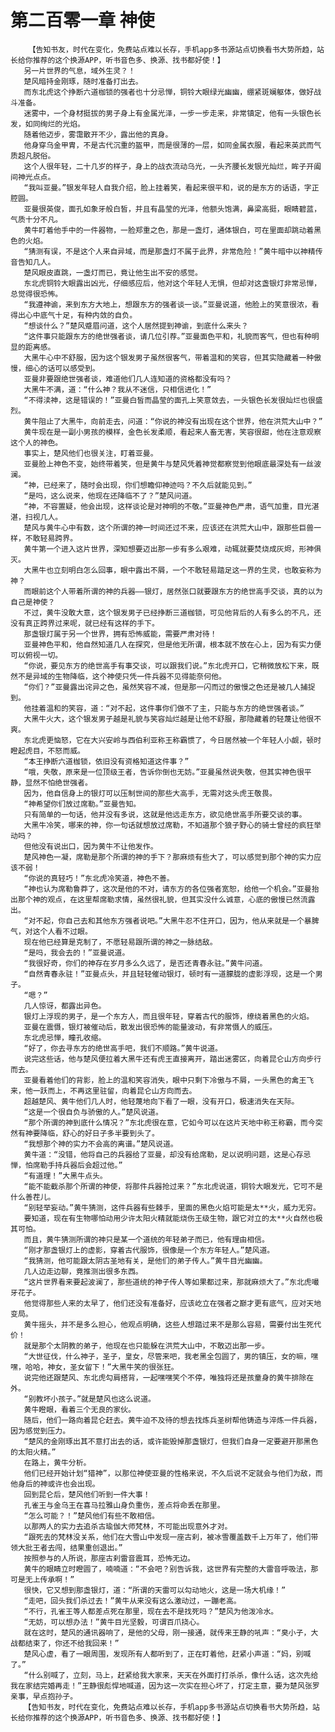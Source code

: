 # 第二百零一章 神使
        【告知书友，时代在变化，免费站点难以长存，手机app多书源站点切换看书大势所趋，站长给你推荐的这个换源APP，听书音色多、换源、找书都好使！】
       另一片世界的气息，域外生灵？！
       楚风暗持金刚琢，随时准备打出去。
       而东北虎这个挣断六道枷锁的强者也十分忌惮，铜铃大眼绿光幽幽，绷紧斑斓躯体，做好战斗准备。
       迷雾中，一个身材挺拔的男子身上有金属光泽，一步一步走来，非常镇定，他有一头银色长发，如同绚烂的光焰。
       随着他迈步，雾霭散开不少，露出他的真身。
       他身穿乌金甲胄，不是古代沉重的盔甲，而是很薄的一层，如同金属衣服，看起来英武而气质超凡脱俗。
       这个人很年轻，二十几岁的样子，身上的战衣流动乌光，一头齐腰长发银光灿烂，眸子开阖间神光点点。
       “我叫亚曼。”银发年轻人自我介绍，脸上挂着笑，看起来很平和，说的是东方的话语，字正腔圆。
       亚曼很英俊，面孔如象牙般白皙，并且有晶莹的光泽，他额头饱满，鼻梁高挺，眼睛碧蓝，气质十分不凡。
       黄牛盯着他手中的一件器物，一脸郑重之色，那是一盏灯，通体银白，可在里面却跳动着黑色的火焰。
       “猜测有误，不是这个人来自异域，而是那盏灯不属于此界，非常危险！”黄牛暗中以神精传音告知几人。
       楚风眼皮直跳，一盏灯而已，竟让他生出不安的感觉。
       东北虎铜铃大眼露出凶光，仔细感应后，他对这个年轻人无惧，但却对这盏银灯非常忌惮，总觉得很恐怖。
       “我遵神谕，来到东方大地上，想跟东方的强者谈一谈。”亚曼说道，他脸上的笑意很浓，看得出心中底气十足，有种内敛的自负。
       “想谈什么？”楚风蹙眉问道，这个人居然提到神谕，到底什么来头？
       “这件事只能跟东方的绝世强者谈，请几位引荐。”亚曼面色平和，礼貌而客气，但也有种明显的距离感。
       大黑牛心中不舒服，因为这个银发男子虽然很客气，带着温和的笑容，但其实隐藏着一种傲慢，细心的话可以感受到。
       亚曼非要跟绝世强者谈，难道他们几人连知道的资格都没有吗？
       大黑牛不满，道：“什么神？我从不迷信，只相信进化！”
       “不得渎神，这是错误的！”亚曼白皙而晶莹的面孔上笑意敛去，一头银色长发很灿烂也很盛烈。
       黄牛阻止了大黑牛，向前走去，问道：“你说的神没有出现在这个世界，他在洪荒大山中？”
       黄牛现在是一副小男孩的模样，金色长发柔顺，看起来人畜无害，笑容很甜，他在注意观察这个人的神色。
       事实上，楚风他们也很关注，盯着亚曼。
       亚曼脸上神色不变，始终带着笑，但是黄牛与楚风凭着神觉都察觉到他眼底最深处有一丝波澜。
       “神，已经来了，随时会出现，你们想瞻仰神迹吗？不久后就能见到。”
       “是吗，这么说来，他现在还降临不了？”楚风问道。
       “神，不容置疑，他会出现，这样谈论是对神明的不敬。”亚曼神色严肃，语气加重，目光湛湛，扫视几人。
       楚风与黄牛心中有数，这个所谓的神一时间还过不来，应该还在洪荒大山中，跟那些巨兽一样，不敢轻易跨界。
       黄牛第一个进入这片世界，深知想要迈出那一步有多么艰难，动辄就要焚烧成灰烬，形神俱灭。
       大黑牛也立刻明白怎么回事，眼中露出不屑，一个不敢轻易踏足这一界的生灵，也敢妄称为神？
       而眼前这个人带着所谓的神的兵器——银灯，居然张口就要跟东方的绝世高手交谈，真的以为自己是神使？
       不过，黄牛没敢大意，这个银发男子已经挣断三道枷锁，可见他背后的人有多么的不凡，还没有真正跨界过来呢，就已经有这样的手下。
       那盏银灯属于另一个世界，拥有恐怖威能，需要严肃对待！
       亚曼神色平和，他自然知道几人在探究，但是他无所谓，根本就不放在心上，因为有实力便可以俯视一切。
       “你说，要见东方的绝世高手有事交谈，可以跟我们说。”东北虎开口，它稍微放松下来，既然不是异域的生物降临，这个神使只凭一件兵器不见得能奈何他。
       “你们？”亚曼露出诧异之色，虽然笑容不减，但是那一闪而过的傲慢之色还是被几人捕捉到。
       他挂着温和的笑容，道：“对不起，这件事你们做不了主，只能与东方的绝世强者谈。”
       大黑牛火大，这个银发男子越是礼貌与笑容灿烂越是让他不舒服，那隐藏着的轻蔑让他很不爽。
       东北虎更恼怒，它在大兴安岭与西伯利亚称王称霸惯了，今日居然被一个年轻人小觑，顿时瞪起虎目，不怒而威。
       “本王挣断六道枷锁，依旧没有资格知道这件事？”
       “哦，失敬，原来是一位顶级王者，告诉你倒也无妨。”亚曼虽然说失敬，但其实神色很平静，显然不怕绝世强者。
       因为，他自信身上的银灯可以压制世间的那些大高手，无需对这头虎王敬畏。
       “神希望你们放过席勒。”亚曼告知。
       只有简单的一句话，他并没有多说，这就是他远走东方，欲见绝世高手所要交谈的事。
       大黑牛冷笑，哪来的神，你一句话就想放过席勒，不知道那个狼子野心的骑士曾经的疯狂举动吗？
       但他没有说出口，因为黄牛不让他发作。
       楚风神色一凝，席勒是那个所谓的神的手下？那麻烦有些大了，可以感觉到那个神的实力应该不弱！
       “你说的真轻巧！”东北虎冷笑道，神色不善。
       “神也认为席勒鲁莽了，这次是他的不对，请东方的各位强者宽恕，给他一个机会。”亚曼抬出那个神的观点，在这里帮席勒求情，虽然很礼貌，但其实没什么诚意，心底的傲慢已然流露出。
       “对不起，你自己去和其他东方强者说吧。”大黑牛忍不住开口，因为，他从来就是一个暴脾气，对这个人看不过眼。
       现在他已经算是克制了，不愿轻易跟所谓的神之一脉结敌。
       “是吗，我会去的！”亚曼说道。
       “我很好奇，你们的神存在岁月多么久远了，是否还青春永驻。”黄牛问道。
       “自然青春永驻！”亚曼点头，并且轻轻催动银灯，顿时有一道朦胧的虚影浮现，这是一个男子。
       “嗯？”
       几人惊讶，都露出异色。
       银灯上浮现的男子，是一个东方人，而且很年轻，穿着古代的服饰，缭绕着黑色的火焰。
       亚曼在震慑，银灯被催动后，散发出很恐怖的能量波动，有非常慑人的威压。
       东北虎忌惮，瞳孔收缩。
       “好了，你去寻东方的绝世高手吧，我们不顺路。”黄牛说道。
       说完这些话，他与楚风便拉着大黑牛还有虎王直接离开，踏出迷雾区，向着昆仑山方向步行而去。
       亚曼看着他们的背影，脸上的温和笑容消失，眼中只剩下冷傲与不屑，一头黑色的禽王飞来，他一跃而上，不再这里驻留，向着昆仑山方向而去。
       超越楚风、黄牛他们几人时，他轻蔑地向下看了一眼，没有开口，极速消失在天际。
       “这是一个很自负与骄傲的人。”楚风说道。
       “那个所谓的神到底什么情况？”东北虎很在意，它如今可以在这片天地中称王称霸，而今突然有神要降临，舒心的好日子多半要到头了。
       “我想那个神的实力不会高的离谱。”楚风说道。
       黄牛道：“没错，他将自己的兵器给了亚曼，却没有给席勒，足以说明问题，这是心存忌惮，怕席勒手持兵器后会超过他。”
       “有道理！”大黑牛点头。
       “能不能截杀那个所谓的神使，将那件兵器抢过来？”东北虎说道，铜铃大眼发光，它可不是什么善茬儿。
       “别轻举妄动。”黄牛猜测，这件兵器有些棘手，里面的黑色火焰可能是太**火，威力无穷。
       要知道，现在有生物哪怕动用少许太阳火精就能烧伤王级生物，跟它对立的太**火自然也极其可怕。
       而且，黄牛猜测所谓的神只是某一个道统的年轻弟子而已，他有理由相信。
       “刚才那盏银灯上的虚影，穿着古代服饰，很像是一个东方年轻人。”楚风道。
       “我猜测，他可能跟太阴古圣地有关，是他们的弟子传人。”黄牛目光幽幽。
       几人边走边聊，竟推测出很多东西。
       “这片世界看来要起波澜了，那些道统的神子传人等如果都过来，那就麻烦大了。”东北虎嘬牙花子。
       他觉得那些人来的太早了，他们还没有准备好，应该屹立在强者之巅才更有底气，应对天地变局。
       黄牛摇头，并不是多么担心，他观点明确，这些人想踏过来不是那么容易，需要付出生死代价！
       就是那个太阴教的弟子，他现在也只能躲在洪荒大山中，不敢迈出那一步。
       “大世征伐，什么神子，圣子，皇女，尽管来吧，我老黑全包圆了，男的镇压，女的嘛，嘿嘿，哈哈，神女，圣女留下！”大黑牛笑的很张狂。
       说完他还跟楚风、东北虎勾肩搭背，一起嘿嘿笑个不停，唯独将还是孩童身的黄牛排除在外。
       “别教坏小孩子。”就是楚风也这么说道。
       黄牛瞪眼，看着三个无良的家伙。
       随后，他们一路向着昆仑赶去。黄牛迫不及待的想去找炼兵圣树帮他铸造与淬炼一件兵器，因为感觉到压力。
       “楚风的金刚琢出其不意打出去的话，或许能毁掉那盏银灯，但我们自身一定要避开那黑色的太阳火精。”
       在路上，黄牛分析。
       他们已经开始计划“猎神”，以那位神使亚曼的性格来说，不久后说不定就会与他们为敌，而他身后的神或许也会出现。
       回到昆仑后，楚风他们听到一件大事！
       孔雀王与金乌王在喜马拉雅山身负重伤，差点将命丢在那里。
       “怎么可能？！”楚风他们有些不敢相信。
       以那两人的实力去追杀古瑜伽大师梵林，不可能出现意外才对。
       “跟死去的梵林没关系，他们在大雪山中发现一座古刹，被冰雪覆盖数千上万年了，他们带领大批王者去闯，结果重创退出。”
       按照参与的人所说，那座古刹雷音震耳，恐怖无边。
       黄牛的眼睛立时瞪圆了，喃喃道：“不会吧？别告诉我，这世界有完整的大雷音呼吸法，那可是无上传承啊！”
       很快，它又想到那盏银灯，道：“所谓的天雷可以勾动地火，这是一场大机缘！”
       “走吧，回头我们杀过去！”黄牛从来没有这么激动过，一蹦老高。
       “不行，孔雀王等人都差点死在那里，现在去不是找死吗？”楚风为他泼冷水。
       “无妨，可以想办法！”黄牛目光坚毅，可谓百爪挠心。
       就在这时，楚风的通讯器响了，是他的父母，刚一接通，就传来王静的吼声：“臭小子，大战都结束了，你还不给我回来！”
       楚风心虚，看了一眼周围，发现所有人都听到了，正在盯着他，赶紧小声道：“妈，别喊了。”
       “什么别喊了，立刻，马上，赶紧给我大家来，天天在外面打打杀杀，像什么话，这次先给我在家结完婚再走！”王静很彪悍地喊道，因为这一次实在担心坏了，打定主意，要为楚风张罗亲事，早点抱孙子。
       【告知书友，时代在变化，免费站点难以长存，手机app多书源站点切换看书大势所趋，站长给你推荐的这个换源APP，听书音色多、换源、找书都好使！】